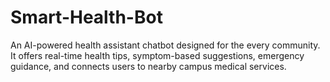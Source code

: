 # Smart-Health-Bot
An AI-powered health assistant chatbot designed for the every community. It offers real-time health tips, symptom-based suggestions, emergency guidance, and connects users to nearby campus medical services.

